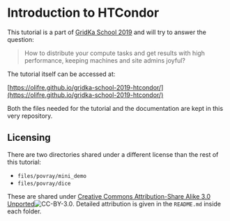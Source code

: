 # Introduction to HTCondor

This tutorial is a part of [GridKa School 2019](https://indico.scc.kit.edu/event/460/contributions/5480/) and will try to answer the question:

> How to distribute your compute tasks and get results with high performance, keeping machines and site admins joyful?

The tutorial itself can be accessed at:

[https://olifre.github.io/gridka-school-2019-htcondor/](https://olifre.github.io/gridka-school-2019-htcondor/)

Both the files needed for the tutorial and the documentation are kept in this very repository. 

## Licensing

There are two directories shared under a different license than the rest of this tutorial:

- `files/povray/mini_demo`
- `files/povray/dice`

These are shared under [Creative Commons Attribution-Share Alike 3.0 Unported](http://creativecommons.org/licenses/by/3.0/)![CC-BY-3.0](https://creativecommons.org/images/public/somerights20.gif). Detailed attribution is given in the `README.md` inside each folder.